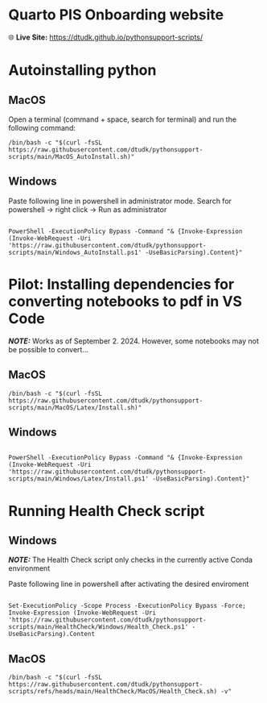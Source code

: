 # Quarto PIS Onboarding website 


🌐 **Live Site:** https://dtudk.github.io/pythonsupport-scripts/

# Autoinstalling python 
## MacOS
Open a terminal (command + space, search for terminal) and run the following command:

```{bash}
/bin/bash -c "$(curl -fsSL https://raw.githubusercontent.com/dtudk/pythonsupport-scripts/main/MacOS_AutoInstall.sh)"
```
## Windows 

Paste following line in powershell in administrator mode. Search for powershell -> right click -> Run as administrator 


```{powershell}

PowerShell -ExecutionPolicy Bypass -Command "& {Invoke-Expression (Invoke-WebRequest -Uri 'https://raw.githubusercontent.com/dtudk/pythonsupport-scripts/main/Windows_AutoInstall.ps1' -UseBasicParsing).Content}"
```

# Pilot: Installing dependencies for converting notebooks to pdf in VS Code 

**_NOTE:_** Works as of September 2. 2024. However, some notebooks may not be possible to convert...


## MacOS

```{bash}
/bin/bash -c "$(curl -fsSL https://raw.githubusercontent.com/dtudk/pythonsupport-scripts/main/MacOS/Latex/Install.sh)"
```



## Windows 


```{powershell}

PowerShell -ExecutionPolicy Bypass -Command "& {Invoke-Expression (Invoke-WebRequest -Uri 'https://raw.githubusercontent.com/dtudk/pythonsupport-scripts/main/Windows/Latex/Install.ps1' -UseBasicParsing).Content}"
```


# Running Health Check script
## Windows 
**_NOTE:_** The Health Check script only checks in the currently active Conda environment

Paste following line in powershell after activating the desired enviroment

```{powershell}

Set-ExecutionPolicy -Scope Process -ExecutionPolicy Bypass -Force; Invoke-Expression (Invoke-WebRequest -Uri 'https://raw.githubusercontent.com/dtudk/pythonsupport-scripts/main/HealthCheck/Windows/Health_Check.ps1' -UseBasicParsing).Content
```

## MacOS

```{bash}
/bin/bash -c "$(curl -fsSL https://raw.githubusercontent.com/dtudk/pythonsupport-scripts/refs/heads/main/HealthCheck/MacOS/Health_Check.sh) -v"
```
